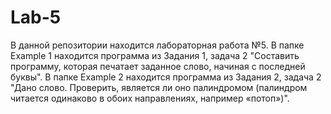 # Lab-5
В данной репозитории находится лабораторная работа №5.
В папке Example 1 находится программа из Задания 1, задача 2 "Составить программу, которая печатает заданное слово, начиная с последней буквы".
В папке Example 2 находится программа из Задания 2, задача 2 "Дано слово. Проверить, является ли оно палиндромом (палиндром читается одинаково в обоих направлениях, например «потоп»)".
